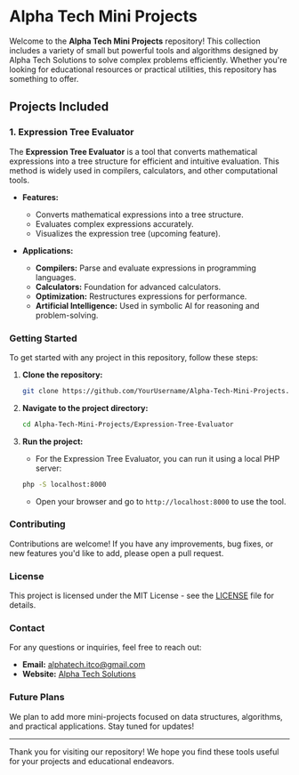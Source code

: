 # Alpha Tech Mini Projects

Welcome to the **Alpha Tech Mini Projects** repository! This collection includes a variety of small but powerful tools and algorithms designed by Alpha Tech Solutions to solve complex problems efficiently. Whether you're looking for educational resources or practical utilities, this repository has something to offer.

## Projects Included

### 1. Expression Tree Evaluator
The **Expression Tree Evaluator** is a tool that converts mathematical expressions into a tree structure for efficient and intuitive evaluation. This method is widely used in compilers, calculators, and other computational tools.

- **Features:**
  - Converts mathematical expressions into a tree structure.
  - Evaluates complex expressions accurately.
  - Visualizes the expression tree (upcoming feature).
  
- **Applications:**
  - **Compilers:** Parse and evaluate expressions in programming languages.
  - **Calculators:** Foundation for advanced calculators.
  - **Optimization:** Restructures expressions for performance.
  - **Artificial Intelligence:** Used in symbolic AI for reasoning and problem-solving.

### Getting Started

To get started with any project in this repository, follow these steps:

1. **Clone the repository:**
    ```bash
    git clone https://github.com/YourUsername/Alpha-Tech-Mini-Projects.git
    ```

2. **Navigate to the project directory:**
    ```bash
    cd Alpha-Tech-Mini-Projects/Expression-Tree-Evaluator
    ```

3. **Run the project:**
    - For the Expression Tree Evaluator, you can run it using a local PHP server:
    ```bash
    php -S localhost:8000
    ```
    - Open your browser and go to `http://localhost:8000` to use the tool.

### Contributing

Contributions are welcome! If you have any improvements, bug fixes, or new features you'd like to add, please open a pull request.

### License

This project is licensed under the MIT License - see the [LICENSE](LICENSE) file for details.

### Contact

For any questions or inquiries, feel free to reach out:

- **Email:** alphatech.itco@gmail.com
- **Website:** [Alpha Tech Solutions](linktr.ee/alphatech.itco)

### Future Plans

We plan to add more mini-projects focused on data structures, algorithms, and practical applications. Stay tuned for updates!

---

Thank you for visiting our repository! We hope you find these tools useful for your projects and educational endeavors.
